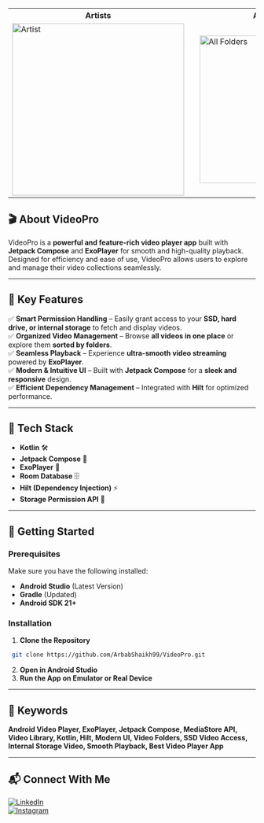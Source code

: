 <table>
  <tr>
    <th>Artists</th>
    <th style="width: 50px;"></th> <!-- Empty cell for spacing -->
    <th>All Folders</th>
    <th style="width: 50px;"></th> <!-- Empty cell for spacing -->
    <th>All Videos</th>
    <th style="width: 50px;"></th> <!-- Empty cell for spacing -->
  
  </tr>
  <tr>
    <td>
      <img src="https://github.com/user-attachments/assets/86b0d20f-811c-484f-99b5-1797f587e6d1" alt="Artist" width="350">
    </td>
    <td></td>
    <td>
      <img src="https://github.com/user-attachments/assets/492460e1-2d79-4ef5-94f4-48666a2555de" alt="All Folders" width="300">
    </td>
    <td></td>
    <td>   <img src="https://github.com/user-attachments/assets/ebc35bda-f11a-44f9-b557-c76b16e3a508" alt="All Videos" width="300">
    </td>
    </td>
  </tr>
</table>




## 🎬 About VideoPro
VideoPro is a **powerful and feature-rich video player app** built with **Jetpack Compose** and **ExoPlayer** for smooth and high-quality playback. Designed for efficiency and ease of use, VideoPro allows users to explore and manage their video collections seamlessly.

---

## 🔹 Key Features
✅ **Smart Permission Handling** – Easily grant access to your **SSD, hard drive, or internal storage** to fetch and display videos.  
✅ **Organized Video Management** – Browse **all videos in one place** or explore them **sorted by folders**.  
✅ **Seamless Playback** – Experience **ultra-smooth video streaming** powered by **ExoPlayer**.  
✅ **Modern & Intuitive UI** – Built with **Jetpack Compose** for a **sleek and responsive** design.  
✅ **Efficient Dependency Management** – Integrated with **Hilt** for optimized performance.  

---


## 🔧 Tech Stack
- **Kotlin** 🛠️
- **Jetpack Compose** 🎨
- **ExoPlayer** 🎥
- **Room Database** 🗄️
- **Hilt (Dependency Injection)** ⚡
- **Storage Permission API** 📂

---

## 🚀 Getting Started
### Prerequisites
Make sure you have the following installed:
- **Android Studio** (Latest Version)
- **Gradle** (Updated)
- **Android SDK 21+**

### Installation
1. **Clone the Repository**
```bash
 git clone https://github.com/ArbabShaikh99/VideoPro.git
```
2. **Open in Android Studio**
3. **Run the App on Emulator or Real Device**

---

## 📌 Keywords
**Android Video Player, ExoPlayer, Jetpack Compose, MediaStore API, Video Library, Kotlin, Hilt, Modern UI, Video Folders, SSD Video Access, Internal Storage Video, Smooth Playback, Best Video Player App**

---

## 📬 Connect With Me
[![LinkedIn](https://img.shields.io/badge/LinkedIn-Connect-blue?style=for-the-badge&logo=linkedin)](https://www.linkedin.com/in/arbab-shaikh/)  
[![Instagram](https://img.shields.io/badge/Instagram-Follow-red?style=for-the-badge&logo=instagram)](https://www.instagram.com/application.developer_/)  



